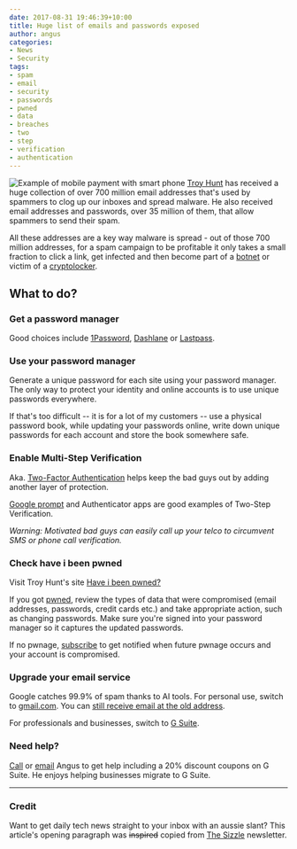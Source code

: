 ```yaml
---
date: 2017-08-31 19:46:39+10:00
title: Huge list of emails and passwords exposed
author: angus
categories:
- News
- Security
tags:
- spam
- email
- security
- passwords
- pwned
- data
- breaches
- two
- step
- verification
- authentication
---
```

![Example of mobile payment with smart phone](/assets/images/have-i-been-pwned.jpg)
[Troy Hunt](https://en.wikipedia.org/wiki/Troy_Hunt) has received a huge collection of over 700 million email addresses that's used by spammers to clog up our inboxes and spread malware. He also received email addresses and passwords, over 35 million of them, that allow spammers to send their spam. 

All these addresses are a key way malware is spread - out of those 700 million addresses, for a spam campaign to be profitable it only takes a small fraction to click a link, get infected and then become part of a [botnet](https://simple.wikipedia.org/wiki/Botnet) or victim of a [cryptolocker](https://simple.wikipedia.org/wiki/CryptoLocker).

## What to do?

### Get a password manager
Good choices include [1Password](https://1password.com/), [Dashlane](https://www.dashlane.com/) or [Lastpass](https://www.lastpass.com/).

### Use your password manager
Generate a unique password for each site using your password manager. The only way to protect your identity and online accounts is to use unique passwords everywhere.

If that's too difficult -- it is for a lot of my customers -- use a physical password book, while updating your passwords online, write down unique passwords for each account and store the book somewhere safe.

### Enable Multi-Step Verification
Aka. [Two-Factor Authentication](https://twofactorauth.org/) helps keep the bad guys out by adding another layer of protection.

[Google prompt](https://support.google.com/accounts/answer/7026266?co=GENIE.Platform%3DAndroid&hl=en) and Authenticator apps are good examples of Two-Step Verification.

*Warning: Motivated bad guys can easily call up your telco to circumvent SMS or phone call verification.*

### Check have i been pwned

Visit Troy Hunt's site [Have i been pwned?](https://haveibeenpwned.com/)

If you got [pwned](https://www.urbandictionary.com/define.php?term=pwned), review the types of data that were compromised (email addresses, passwords, credit cards etc.) and take appropriate action, such as changing passwords. Make sure you're signed into your password manager so it captures the updated passwords.

If no pwnage, [subscribe](https://haveibeenpwned.com/NotifyMe) to get notified when future pwnage occurs and your account is compromised.

### Upgrade your email service
Google catches 99.9% of spam thanks to AI tools. For personal use, switch to [gmail.com](https://www.gmail.com). You can [still receive email at the old address](https://support.google.com/mail/answer/21289?co=GENIE.Platform%3DDesktop&hl=en).

For professionals and businesses, switch to [G Suite](/cloud-apps-g-suite/).

### Need help?

[Call](tel:+61731236000) or [email](mailto:support@itsolver.net) Angus to get help including a 20% discount coupons on G Suite. He enjoys helping businesses migrate to G Suite.

***

### Credit
Want to get daily tech news straight to your inbox with an aussie slant? This article's opening paragraph was ~~inspired~~ copied from [The Sizzle](https://thesizzle.com.au/) newsletter.